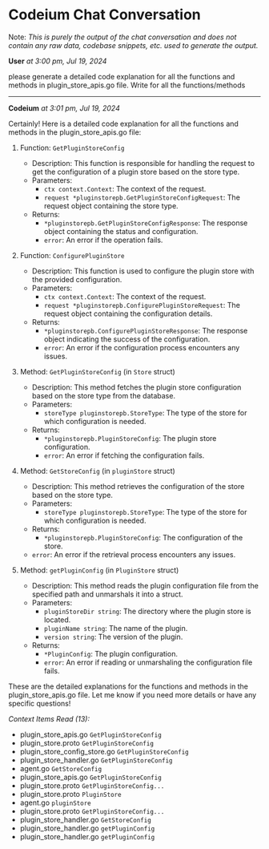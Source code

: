 # Codeium Chat Conversation

Note: _This is purely the output of the chat conversation and does not contain any raw data, codebase snippets, etc. used to generate the output._

**User** _at 3:00 pm, Jul 19, 2024_

please generate a detailed code explanation for all the functions and methods in plugin_store_apis.go file. Write for all the functions/methods

---

**Codeium** _at 3:01 pm, Jul 19, 2024_

Certainly! Here is a detailed code explanation for all the functions and methods in the plugin_store_apis.go file:

1. Function: `GetPluginStoreConfig`
   - Description: This function is responsible for handling the request to get the configuration of a plugin store based on the store type.
   - Parameters:
     - `ctx context.Context`: The context of the request.
     - `request *pluginstorepb.GetPluginStoreConfigRequest`: The request object containing the store type.
   - Returns:
     - `*pluginstorepb.GetPluginStoreConfigResponse`: The response object containing the status and configuration.
     - `error`: An error if the operation fails.

2. Function: `ConfigurePluginStore`
   - Description: This function is used to configure the plugin store with the provided configuration.
   - Parameters:
     - `ctx context.Context`: The context of the request.
     - `request *pluginstorepb.ConfigurePluginStoreRequest`: The request object containing the configuration details.
   - Returns:
     - `*pluginstorepb.ConfigurePluginStoreResponse`: The response object indicating the success of the configuration.
     - `error`: An error if the configuration process encounters any issues.

3. Method: `GetPluginStoreConfig` (in `Store` struct)
   - Description: This method fetches the plugin store configuration based on the store type from the database.
   - Parameters:
     - `storeType pluginstorepb.StoreType`: The type of the store for which configuration is needed.
   - Returns:
     - `*pluginstorepb.PluginStoreConfig`: The plugin store configuration.
     - `error`: An error if fetching the configuration fails.

4. Method: `GetStoreConfig` (in `pluginStore` struct)
   - Description: This method retrieves the configuration of the store based on the store type.
   - Parameters:
     - `storeType pluginstorepb.StoreType`: The type of the store for which configuration is needed.
   - Returns:
     - `*pluginstorepb.PluginStoreConfig`: The configuration of the store.
   - `error`: An error if the retrieval process encounters any issues.

5. Method: `getPluginConfig` (in `PluginStore` struct)
   - Description: This method reads the plugin configuration file from the specified path and unmarshals it into a struct.
   - Parameters:
     - `pluginStoreDir string`: The directory where the plugin store is located.
     - `pluginName string`: The name of the plugin.
     - `version string`: The version of the plugin.
   - Returns:
     - `*PluginConfig`: The plugin configuration.
     - `error`: An error if reading or unmarshaling the configuration file fails.

These are the detailed explanations for the functions and methods in the plugin_store_apis.go file. Let me know if you need more details or have any specific questions!

_Context Items Read (13):_

- plugin_store_apis.go `GetPluginStoreConfig`
- plugin_store.proto `GetPluginStoreConfig`
- plugin_store_config_store.go `GetPluginStoreConfig`
- plugin_store_handler.go `GetPluginStoreConfig`
- agent.go `GetStoreConfig`
- plugin_store_apis.go `GetPluginStoreConfig`
- plugin_store.proto `GetPluginStoreConfig...`
- plugin_store.proto `PluginStore`
- agent.go `pluginStore`
- plugin_store.proto `GetPluginStoreConfig...`
- plugin_store_handler.go `GetStoreConfig`
- plugin_store_handler.go `getPluginConfig`
- plugin_store_handler.go `getPluginConfig`
